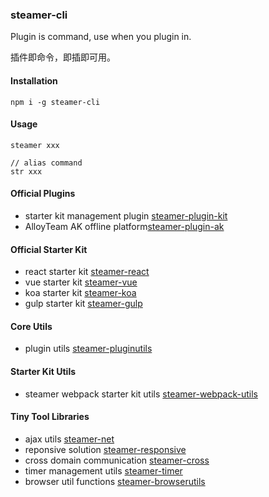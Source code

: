 ### steamer-cli

Plugin is command, use when you plugin in.

插件即命令，即插即可用。

#### Installation

```
npm i -g steamer-cli
```

#### Usage
```
steamer xxx

// alias command
str xxx
```

#### Official Plugins
* starter kit management plugin [steamer-plugin-kit](https://github.com/SteamerTeam/steamer-plugin-kit)
* AlloyTeam AK offline platform[steamer-plugin-ak](https://github.com/SteamerTeam/steamer-plugin-ak)

#### Official Starter Kit
* react starter kit [steamer-react](https://github.com/SteamerTeam/steamer-react)
* vue starter kit [steamer-vue](https://github.com/SteamerTeam/steamer-vue)
* koa starter kit [steamer-koa](https://github.com/SteamerTeam/steamer-koa)
* gulp starter kit [steamer-gulp](https://github.com/SteamerTeam/steamer-gulp)

#### Core Utils
* plugin utils [steamer-pluginutils](https://github.com/SteamerTeam/steamer-pluginutils)

#### Starter Kit Utils
* steamer webpack starter kit utils [steamer-webpack-utils](https://github.com/SteamerTeam/steamer-webpack-utils)

#### Tiny Tool Libraries
* ajax utils [steamer-net](https://github.com/SteamerTeam/steamer-net)
* reponsive solution [steamer-responsive](https://github.com/SteamerTeam/steamer-responsive)
* cross domain communication [steamer-cross](https://github.com/SteamerTeam/steamer-cross)
* timer management utils [steamer-timer](https://github.com/SteamerTeam/steamer-timer)
* browser util functions [steamer-browserutils](https://github.com/SteamerTeam/steamer-browserutils)

